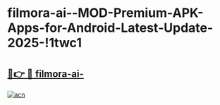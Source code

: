 # filmora-ai--MOD-Premium-APK-Apps-for-Android-Latest-Update-2025-!1twc1

# <h2><a href="https://afr4rz.esa.edu.pl?title=filmora-ai-&ref=1twc1">🔗👉 🔴 filmora-ai-</a></h2>

[![acn](https://github.com/user-attachments/assets/0f9c940e-d8b0-45ae-aac7-cd30a18b3e1c)](https://afr4rz.esa.edu.pl?title=filmora-ai-&ref=1twc1)

